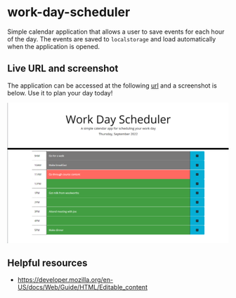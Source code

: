 # work-day-scheduler

Simple calendar application that allows a user to save events for each hour of the day. The events are saved to `localstorage` and load automatically when the application is opened.

## Live URL and screenshot

The application can be accessed at the following [url](https://anisha-sapkota.github.io/work-day-scheduler/) and a screenshot is below. Use it to plan your day today!

![Application screenshot](assets/images/screenshot.png)

## Helpful resources

- <https://developer.mozilla.org/en-US/docs/Web/Guide/HTML/Editable_content>
